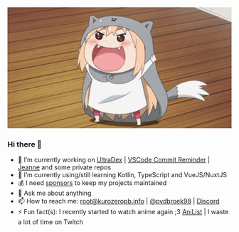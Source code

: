 <div align="center" style="text-align:center">
    <img width="1024" src="./assets/umaru.gif">
</div>

### Hi there 👋

- 🔭 I’m currently working on [UltraDex](https://github.com/KurozeroPB/UltraDex) | [VSCode Commit Reminder](https://github.com/KurozeroPB/vscode-commit-reminder) | [Jeanne](https://github.com/KurozeroPB/Jeanne) and some private repos
- 🌱 I’m currently using/still learning Kotlin, TypeScript and VueJS/NuxtJS
- 💰 I need [sponsors](https://github.com/sponsors/KurozeroPB) to keep my projects maintained
- 💬 Ask me about anything
- 📫 How to reach me: root@kurozeropb.info | [@pvdbroek98](https://twitter.com/pvdbroek98) | [Discord](https://discord.gg/p895czC)
- ⚡ Fun fact(s): I recently started to watch anime again ;3 [AniList](https://anilist.co/user/Aesuki/) | I waste a lot of time on Twitch


